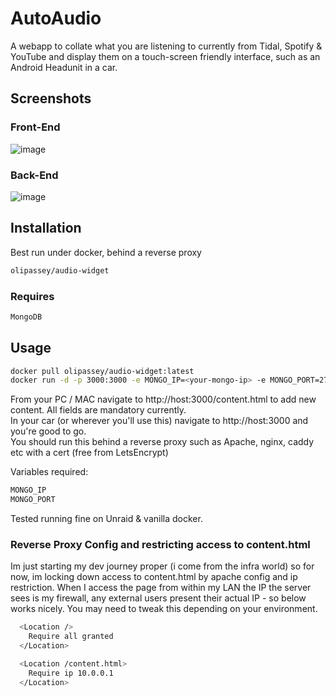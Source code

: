 # AutoAudio
A webapp to collate what you are listening to currently from Tidal, Spotify & YouTube and display them on a touch-screen friendly interface, such as an Android Headunit in a car.

## Screenshots
### Front-End
![image](https://github.com/OliPassey/AutoAudio/assets/7745805/1993ee98-5aa5-4fc3-94e6-6a8ce0237399)

### Back-End
![image](https://github.com/OliPassey/AutoAudio/assets/7745805/a487237f-d5b3-4003-a0d1-0f15266d96b7)

## Installation

Best run under docker, behind a reverse proxy  
``` bash
olipassey/audio-widget
```

### Requires
```bash
MongoDB
```

## Usage
```bash
docker pull olipassey/audio-widget:latest
docker run -d -p 3000:3000 -e MONGO_IP=<your-mongo-ip> -e MONGO_PORT=27017 --name audio-widget-test olipassey/audio-widget:latest
```
From your PC / MAC navigate to http://host:3000/content.html to add new content. All fields are mandatory currently.  
In your car (or wherever you'll use this) navigate to http://host:3000 and you're good to go.  
You should run this behind a reverse proxy such as Apache, nginx, caddy etc with a cert (free from LetsEncrypt)

Variables required:
```bash
MONGO_IP
MONGO_PORT
```
Tested running fine on Unraid & vanilla docker.

### Reverse Proxy Config and restricting access to content.html
Im just starting my dev journey proper (i come from the infra world) so for now, im locking down access to content.html by apache config and ip restriction.
When I access the page from within my LAN the IP the server sees is my firewall, any external users present their actual IP - so below works nicely.
You may need to tweak this depending on your environment. 
```bash
  <Location />
    Require all granted
  </Location>

  <Location /content.html>
    Require ip 10.0.0.1
  </Location>
```
